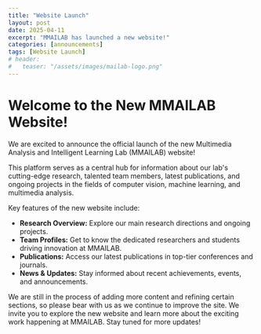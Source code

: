 ```yaml
---
title: "Website Launch"
layout: post
date: 2025-04-11
excerpt: "MMAILAB has launched a new website!"
categories: [announcements]
tags: [Website Launch] 
# header:
#   teaser: "/assets/images/mailab-logo.png"
---
```


# Welcome to the New MMAILAB Website!

We are excited to announce the official launch of the new Multimedia Analysis and Intelligent Learning Lab (MMAILAB) website!

This platform serves as a central hub for information about our lab's cutting-edge research, talented team members, latest publications, and ongoing projects in the fields of computer vision, machine learning, and multimedia analysis.

Key features of the new website include:

- **Research Overview:** Explore our main research directions and ongoing projects.
- **Team Profiles:** Get to know the dedicated researchers and students driving innovation at MMAILAB.
- **Publications:** Access our latest publications in top-tier conferences and journals.
- **News & Updates:** Stay informed about recent achievements, events, and announcements.

We are still in the process of adding more content and refining certain sections, so please bear with us as we continue to improve the site. We invite you to explore the new website and learn more about the exciting work happening at MMAILAB. Stay tuned for more updates!